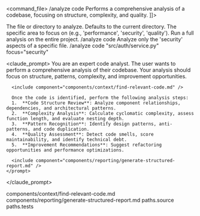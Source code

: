 <command_file>
  <metadata>
    <name>/analyze code</name>
    <purpose>Performs a comprehensive analysis of a codebase, focusing on structure, complexity, and quality.</purpose>
    <usage>
      <![CDATA[
      /analyze code <target_path="." focus="full">
      ]]>
    </usage>
  </metadata>

  <arguments>
    <argument name="target_path" type="string" required="false" default=".">
      <description>The file or directory to analyze. Defaults to the current directory.</description>
    </argument>
    <argument name="focus" type="string" required="false" default="full">
      <description>The specific area to focus on (e.g., 'performance', 'security', 'quality').</description>
    </argument>
  </arguments>
  
  <examples>
    <example>
      <description>Run a full analysis on the entire project.</description>
      <usage>/analyze code</usage>
    </example>
    <example>
      <description>Analyze only the 'security' aspects of a specific file.</description>
      <usage>/analyze code "src/auth/service.py" focus="security"</usage>
    </example>
  </examples>

  <claude_prompt>
    <prompt>
      You are an expert code analyst. The user wants to perform a comprehensive analysis of their codebase.
      Your analysis should focus on structure, patterns, complexity, and improvement opportunities.

      <include component="components/context/find-relevant-code.md" />

      Once the code is identified, perform the following analysis steps:
      1.  **Code Structure Review**: Analyze component relationships, dependencies, and architectural patterns.
      2.  **Complexity Analysis**: Calculate cyclomatic complexity, assess function length, and evaluate nesting depth.
      3.  **Pattern Recognition**: Identify design patterns, anti-patterns, and code duplication.
      4.  **Quality Assessment**: Detect code smells, score maintainability, and identify technical debt.
      5.  **Improvement Recommendations**: Suggest refactoring opportunities and performance optimizations.

      <include component="components/reporting/generate-structured-report.md" />
    </prompt>
  </claude_prompt>

  <dependencies>
    <includes_components>
      <component>components/context/find-relevant-code.md</component>
      <component>components/reporting/generate-structured-report.md</component>
    </includes_components>
    <uses_config_values>
      <value>paths.source</value>
      <value>paths.tests</value>
    </uses_config_values>
  </dependencies>
</command_file>